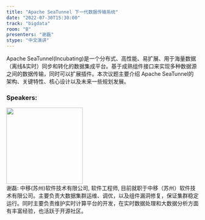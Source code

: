 ```yaml
---
title: "Apache SeaTunnel 下一代数据传输系统"
date: "2022-07-30T15:30:00"
track: "bigdata"
room: "B"
presenters: "谢磊"
stype: "中文演讲"
---
```

Apache SeaTunnel(Incubating)是一个分布式、高性能、易扩展、用于海量数据（离线&实时）同步和转化的数据集成平台。基于成熟组件接口来实现多种数据源之间的数据传输，同时可以扩展插件。本次议题主要介绍
Apache SeaTunnel的架构、关键特性、核心设计以及未来一些规划发展。
 ### Speakers: 
 <img src="images/speaker/1249.png" width="200" /><br>谢磊: 中移(苏州)软件技术有限公司, 软件工程师, 目前就职于中移（苏州）软件技术有限公司。主要负责大数据集群运维、调优，以及组件漏洞修复，保证集群稳定运行。同时主要负责维护实时计算平台的开发，在实时数据处理和大数据分析方面有丰富经验，也活跃于开源社区。

 